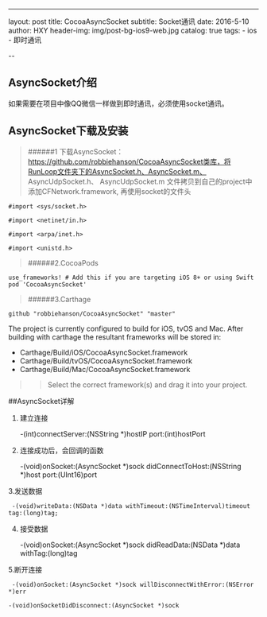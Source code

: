 ---
layout:     post
title:      CocoaAsyncSocket
subtitle:   Socket通讯
date:       2016-5-10
author:     HXY
header-img: img/post-bg-ios9-web.jpg
catalog: true
tags:
    - ios
    - 即时通讯
    
--

## AsyncSocket介绍

如果需要在项目中像QQ微信一样做到即时通讯，必须使用socket通讯。

## AsyncSocket下载及安装

>######1 下载AsyncSocket：
https://github.com/robbiehanson/CocoaAsyncSocket类库，将RunLoop文件夹下的AsyncSocket.h、AsyncSocket.m、 AsyncUdpSocket.h、 AsyncUdpSocket.m 文件拷贝到自己的project中
添加CFNetwork.framework, 再使用socket的文件头
>>	
	#import <sys/socket.h>
>>
	#import <netinet/in.h>
>>
	#import <arpa/inet.h>
>>
	#import <unistd.h>
	
>######2.CocoaPods
>>
	use_frameworks! # Add this if you are targeting iOS 8+ or using Swift
	pod 'CocoaAsyncSocket'  

>######3.Carthage
>>
	github "robbiehanson/CocoaAsyncSocket" "master"
The project is currently configured to build for iOS, tvOS and Mac. After building with carthage the resultant frameworks will be stored in:
>>
* Carthage/Build/iOS/CocoaAsyncSocket.framework
* Carthage/Build/tvOS/CocoaAsyncSocket.framework
* Carthage/Build/Mac/CocoaAsyncSocket.framework

>>Select the correct framework(s) and drag it into your project.

##AsyncSocket详解

1. 建立连接

	-(int)connectServer:(NSString *)hostIP port:(int)hostPort
	

2. 连接成功后，会回调的函数

	-(void)onSocket:(AsyncSocket *)sock didConnectToHost:(NSString *)host port:(UInt16)port
	

3.发送数据

	 -(void)writeData:(NSData *)data withTimeout:(NSTimeInterval)timeout tag:(long)tag;

4.  接受数据

	-(void)onSocket:(AsyncSocket *)sock didReadData:(NSData *)data withTag:(long)tag

5.断开连接

	 -(void)onSocket:(AsyncSocket *)sock willDisconnectWithError:(NSError *)err

	-(void)onSocketDidDisconnect:(AsyncSocket *)sock


